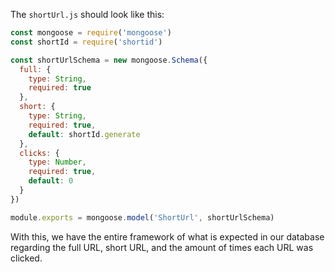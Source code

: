 <!--title={Creating the Database Model}-->

The `shortUrl.js` should look like this:

```javascript
const mongoose = require('mongoose')
const shortId = require('shortid')

const shortUrlSchema = new mongoose.Schema({
  full: {
    type: String,
    required: true
  },
  short: {
    type: String,
    required: true,
    default: shortId.generate
  },
  clicks: {
    type: Number,
    required: true,
    default: 0
  }
})

module.exports = mongoose.model('ShortUrl', shortUrlSchema)
```

With this, we have the entire framework of what is expected in our database regarding the full URL, short URL, and the amount of times each URL was clicked.